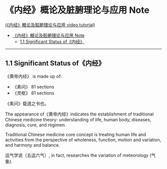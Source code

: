 # 《内经》概论及脏腑理论与应用 Note

[(《内经》概论及脏腑理论与应用 video tutorial)](https://www.xuexi.cn/lgpage/detail/index.html?id=10473760908187681677)

- [《内经》概论及脏腑理论与应用 Note](#内经概论及脏腑理论与应用-note)
  - [1.1 Significant Status of《内经》](#11-significant-status-of内经)

---

## 1.1 Significant Status of《内经》

《黄帝内经》 is made up of: 

- 《素问》 81 sections
- 《灵枢》 81 sections

《素问》载道之书也。

The appearance of《黄帝内经》indicates the establishment of traditional Chinese medicine theory: understanding of life, human body, diseases, diagnosis, cure, and regimen. 

Traditional Chinese medicine core concept is treating human life and activities from the perspective of  wholeness, function, motion and variation, and harmony and balance.

运气学说（五运六气）, in fact, researches the variation of meteorology (气象).


